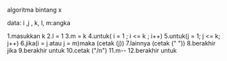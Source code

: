 algoritma bintang x

data:
i ,j , k, l, m:angka

1.masukkan k
2.l = 1
3.m = k
4.untuk( i = 1 ; i <= k ; i++)
5.untuk(j = 1; j <= k; j++)
6.jika(i = j atau j = m)maka (cetak (j))
7.lainnya (cetak (" "))
8.berakhir jika
9.berakhir untuk
10.cetak ("/n")
11.m--
12.berakhir untuk